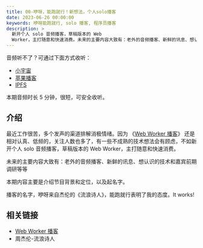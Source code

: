 ```yaml
---
title: 00-咿呀，能跑就行！新想法，个人solo播客
date: 2023-06-26 00:00:00
keywords: 咿呀能跑就行, solo 播客, 程序员播客
description: >
  新开个人 solo 音频播客，草稿版本的 Web
  Worker，主打随意和快速消费。未来的主要内容大致有：老外的音频播客、新鲜的讯息、想认识的技术和嘉宾前期调研等等本期内容主要是介绍节目背景和定位，以及起名字。
---
```


音频听不了？可通过下面方式收听：

- [小宇宙](https://www.xiaoyuzhoufm.com/episode/6499acd3932f350aae22e19c)
- [苹果播客](https://podcasts.apple.com/cn/podcast/00-%E5%92%BF%E5%91%80-%E8%83%BD%E8%B7%91%E5%B0%B1%E8%A1%8C-%E8%BE%9B%E5%AE%9D%E6%96%B0%E6%83%B3%E6%B3%95-%E4%B8%AA%E4%BA%BAsolo%E6%92%AD%E5%AE%A2/id1695704262?i=1000619244614)
- [IPFS](ipfs://bafybeidabx2hpmkeft7n6gaa4jdh2e7eese7zxh4owtk3rz6miobghsore)

本期音频时长 5 分钟，很短，可安全收听。

## 介绍

最近工作很苦，多个发声的渠道排解消极情绪。因为 《[Web Worker 播客](https://www.xiaoyuzhoufm.com/podcast/613753ef23c82a9a1ccfdf35)》 还是相对认真、低频的，关注人数也多了，有一些不成熟的技术想法会有顾虑，不如新开个人 solo 音频播客，草稿版本的 Web Worker，主打随意和快速消费。

未来的主要内容大致有：老外的音频播客、新鲜的讯息、想认识的技术和嘉宾前期调研等等

本期内容主要是介绍节目背景和定位，以及起名字。

播客的名字，咿呀来自杰伦的《流浪诗人》，能跑就行表明了我的态度。It works!

## 相关链接

- [Web Worker 播客](https://www.xiaoyuzhoufm.com/podcast/613753ef23c82a9a1ccfdf35)
- 周杰伦-流浪诗人
